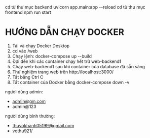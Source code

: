 cd từ thư mục backend
uvicorn app.main:app --reload
cd từ thư mục frontend
npm run start

# HƯỚNG DẪN CHẠY DOCKER

1. Tải và chạy Docker Desktop
2. cd vào /web
3. Chạy lệnh: docker-compose up --build
4. Đợi đến khi các container chạy hết trừ web-backend1
5. Chạy web-backend1 sau khi container của database đã sẵn sàng
6. Thử nghiệm trang web trên http://localhost:3000/
7. Tắt bằng Ctrl C
8. Tắt container của Docker bằng docker-compose down -v

người dùng admin: 
- admin@gm.com
- admin@123

người dùng bình thường:
- thuvokhanh05199@gmail.com
- vothu921/